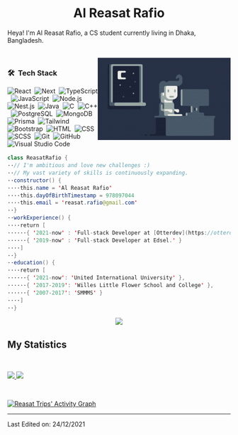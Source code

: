 <h1 align="center">
  <b>Al Reasat Rafio</b>
</h1>

Heya! I'm Al Reasat Rafio, a CS student currently living in Dhaka, Bangladesh.

<br>


<img alt="Night Coding" src="https://raw.githubusercontent.com/AVS1508/AVS1508/master/assets/Night-Coding.gif" align="right"/>

### 🛠 &nbsp;Tech Stack

![React](https://img.shields.io/badge/-React-05122A?style=flat&logo=react)&nbsp;
![Next](https://img.shields.io/badge/-Next.js-05122A?style=flat&logo=next.js)&nbsp;
![TypeScript](https://img.shields.io/badge/-TypeScript-05122A?style=flat&logo=typescript)&nbsp;
![JavaScript](https://img.shields.io/badge/-JavaScript-05122A?style=flat&logo=javascript)&nbsp;
![Node.js](https://img.shields.io/badge/-Node.js-05122A?style=flat&logo=node.js)&nbsp;
![Nest.js](https://img.shields.io/badge/-Nest.js-05122A?style=flat&logo=nest.js)&nbsp;
![Java](https://img.shields.io/badge/-Java-05122A?style=flat&logo=Java&logoColor=FFA518)&nbsp;
![C](https://img.shields.io/badge/-C-05122A?style=flat&logo=C&logoColor=A8B9CC)&nbsp;
![C++](https://img.shields.io/badge/-C++-05122A?style=flat&logo=C%2B%2B&logoColor=00599C)&nbsp;
![PostgreSQL](https://img.shields.io/badge/-PostgreSQL-05122A?style=flat&logo=postgresql&logoColor=563D7C)&nbsp;
![MongoDB](https://img.shields.io/badge/-MongoDB-05122A?style=flat&logo=mongodb&logoColor=563D7C)&nbsp;
![Prisma](https://img.shields.io/badge/-Prisma-05122A?style=flat&logo=prisma&logoColor=563D7C)&nbsp;
![Tailwind](https://img.shields.io/badge/-Tailwind-05122A?style=flat&logo=tailwind&logoColor=563D7C)&nbsp;
![Bootstrap](https://img.shields.io/badge/-Bootstrap-05122A?style=flat&logo=bootstrap&logoColor=563D7C)&nbsp;
![HTML](https://img.shields.io/badge/-HTML-05122A?style=flat&logo=HTML5)&nbsp;
![CSS](https://img.shields.io/badge/-CSS-05122A?style=flat&logo=CSS3&logoColor=1572B6)&nbsp;
![SCSS](https://img.shields.io/badge/-SCSS-05122A?style=flat&logo=SCSS3&logoColor=1572B6)&nbsp;
![Git](https://img.shields.io/badge/-Git-05122A?style=flat&logo=git)&nbsp;
![GitHub](https://img.shields.io/badge/-GitHub-05122A?style=flat&logo=github)&nbsp;
![Visual Studio Code](https://img.shields.io/badge/-Visual%20Studio%20Code-05122A?style=flat&logo=visual-studio-code&logoColor=007ACC)&nbsp;


```java
class ReasatRafio {
··// I'm ambitious and love new challenges :)
··// My vast variety of skills is continuously expanding.
··constructor() {
····this.name = 'Al Reasat Rafio'
····this.dayOfBirthTimestamp = 978097044
····this.email = 'reasat.rafio@gmail.com'
··}
··workExperience() {
····return [
······{ '2021-now' : 'Full-stack Developer at [Otterdev](https://otterdev.io)' }
······{ '2019-now' : 'Full-stack Developer at Edsel.' }
····]
··}
··education() {
····return [
······{ '2021-now': 'United International University' },
······{ '2017-2019': 'Willes Little Flower School and College' },
······{ '2007-2017': 'SMMMS' }
····]
··}
```

<div align="center">
  <a href="https://open.spotify.com/user/31rl2jnzeabxo5kfeqn3rnzdaviq">
    <img src="https://readme-spotify-tingz.vercel.app/api/now-playing">
  </a>
</div>

<!--
<div align="center">
  <a href="https://open.spotify.com/user/31rl2jnzeabxo5kfeqn3rnzdaviq">
    <img src="https://spotify-readme-theta-virid.vercel.app/api?scan=true&theme=dark" width="240px">
  </a>
</div>
-->

## My Statistics

<br/>
<p align="left">
  <a href="https://reasat-rafio.dev/">
  <img width="49.5%" src="https://github-readme-stats.vercel.app/api?username=reasat-rafio&show_icons=true&theme=gruvbox&hide_border=true" />
    <img width="49.5%" src="https://github-readme-streak-stats.herokuapp.com/?user=reasat-rafio&theme=gruvbox&hide_border=true" />
  </a>
</p>
<br>

[![Reasat Trips' Activity Graph](https://activity-graph.herokuapp.com/graph?username=reasat-rafio&custom_title=Reasat%20Trips's%20Contribution%20Graph&theme=gruvbox&bg_color=282828&hide_border=true&line=d1a01f&point=c58545)](https://reasat-rafio.dev)

------

Last Edited on: 24/12/2021
